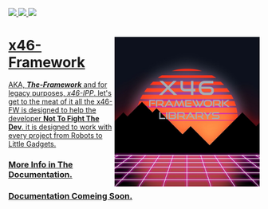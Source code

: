 
<p align="left">
<a href="./LICENSE"><img src="https://img.shields.io/badge/license-GNU-informational.svg">
<a href="./documentation/variance.md"><img src="https://img.shields.io/badge/Variant-ROOT-important">
<a href="https://isocpp.org/std/status"><img src="https://img.shields.io/badge/cpp%20Version%20Required-C%2B%2B11-critical">
</p>
  
<img src="https://github.com/tetex7/x46-Framework/blob/master/x46im%20MK2.png?raw=true" alt="x46FW logo" align="right" height="300px">

# **x46-Framework** 
AKA, ***The-Framework*** and for legacy purposes, *x46-IPP*.
  let's get to the meat of it all the x46-FW is designed to help the developer 
**Not To Fight The Dev**.
it is designed to work with every project from Robots to Little Gadgets.
### More Info in The Documentation.
### Documentation Comeing Soon.


